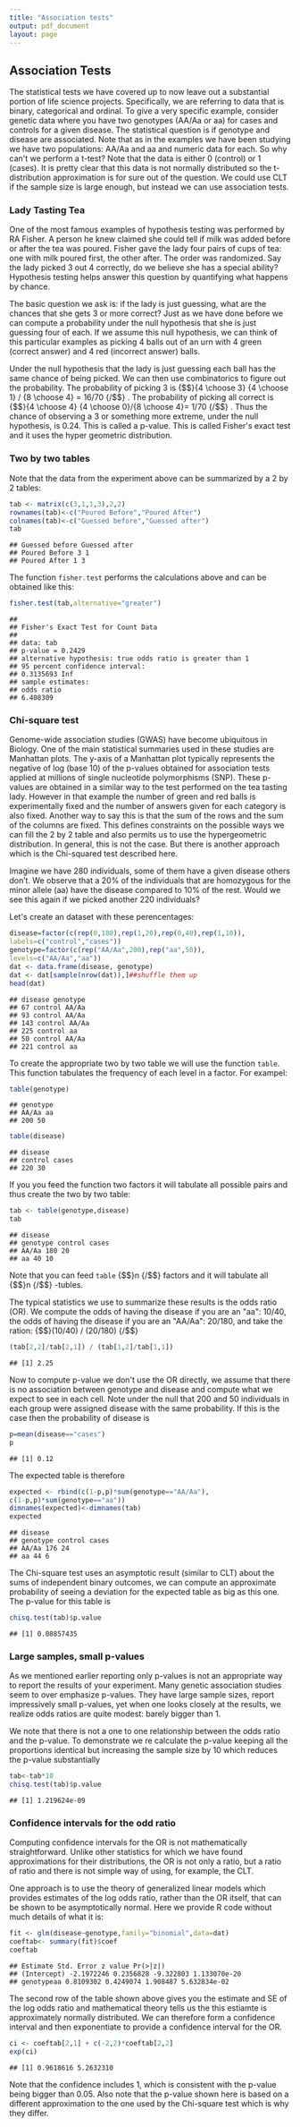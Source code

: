```yaml
--- 
title: "Association tests" 
output: pdf_document 
layout: page 
--- 
```






## Association Tests 

The statistical tests we have covered up to now leave out a substantial portion of life science projects. Specifically, we are referring to data that is binary, categorical and ordinal. To give a very specific example, consider genetic data where you have two genotypes (AA/Aa or aa) for cases and controls for a given disease. The statistical question is if genotype and disease are associated. Note that as in the examples we have been studying we have two populations: AA/Aa and aa and numeric data for each. So why can't we perform a t-test? Note that the data is either 0 (control) or 1 (cases). It is pretty clear that this data is not normally distributed so the t-distribution approximation is for sure out of the question. We could use CLT if the sample size is large enough, but instead we can use association tests. 

### Lady Tasting Tea 

One of the most famous examples of hypothesis testing was performed by RA Fisher. A person he knew claimed she could tell if milk was added before or after the tea was poured. Fisher gave the lady four pairs of cups of tea: one with milk poured first, the other after. The order was randomized. Say the lady picked 3 out 4 correctly, do we believe she has a special ability? Hypothesis testing helps answer this question by quantifying what happens by chance. 

The basic question we ask is: if the lady is just guessing, what are the chances that she gets 3 or more correct? Just as we have done before we can compute a probability under the null hypothesis that she is just guessing four of each. If we assume this null hypothesis, we can think of this particular examples as picking 4 balls out of an urn with 4 green (correct answer) and 4 red (incorrect answer) balls. 

Under the null hypothesis that the lady is just guessing each ball has the same chance of being picked. We can then use combinatorics to figure out the probability. The probability of picking 3 is {$$}{4 \choose 3} {4 \choose 1} / {8 \choose 4} = 16/70 {/$$} . The probability of picking all correct is {$$}{4 \choose 4} {4 \choose 0}/{8 \choose 4}= 1/70 {/$$} . Thus the chance of observing a 3 or something more extreme, under the null hypothesis, is 0.24. This is called a p-value. This is called Fisher's exact test and it uses the hyper geometric distribution. 

### Two by two tables 

Note that the data from the experiment above can be summarized by a 2 by 2 tables: 


```r 
tab <- matrix(c(3,1,1,3),2,2) 
rownames(tab)<-c("Poured Before","Poured After") 
colnames(tab)<-c("Guessed before","Guessed after") 
tab 
``` 

``` 
## Guessed before Guessed after 
## Poured Before 3 1 
## Poured After 1 3 
``` 

The function `fisher.test` performs the calculations above and can be obtained like this: 


```r 
fisher.test(tab,alternative="greater") 
``` 

``` 
## 
## Fisher's Exact Test for Count Data 
## 
## data: tab 
## p-value = 0.2429 
## alternative hypothesis: true odds ratio is greater than 1 
## 95 percent confidence interval: 
## 0.3135693 Inf 
## sample estimates: 
## odds ratio 
## 6.408309 
``` 

### Chi-square test 

Genome-wide association studies (GWAS) have become ubiquitous in Biology. One of the main statistical summaries used in these studies are Manhattan plots. The y-axis of a Manhattan plot typically represents the negative of log (base 10) of the p-values obtained for association tests applied at millions of single nucleotide polymorphisms (SNP). These p-values are obtained in a similar way to the test performed on the tea tasting lady. However in that example the number of green and red balls is experimentally fixed and the number of answers given for each category is also fixed. Another way to say this is that the sum of the rows and the sum of the columns are fixed. This defines constraints on the possible ways we can fill the 2 by 2 table and also permits us to use the hypergeometric distribution. In general, this is not the case. But there is another approach which is the Chi-squared test described here. 

Imagine we have 280 individuals, some of them have a given disease others don’t. We observe that a 20% of the individuals that are homozygous for the minor allele (aa) have the disease compared to 10% of the rest. Would we see this again if we picked another 220 individuals? 

Let's create an dataset with these perencentages: 


```r 
disease=factor(c(rep(0,180),rep(1,20),rep(0,40),rep(1,10)), 
labels=c("control","cases")) 
genotype=factor(c(rep("AA/Aa",200),rep("aa",50)), 
levels=c("AA/Aa","aa")) 
dat <- data.frame(disease, genotype) 
dat <- dat[sample(nrow(dat)),]##shuffle them up 
head(dat) 
``` 

``` 
## disease genotype 
## 67 control AA/Aa 
## 93 control AA/Aa 
## 143 control AA/Aa 
## 225 control aa 
## 50 control AA/Aa 
## 221 control aa 
``` 

To create the appropriate two by two table we will use the function `table`. This function tabulates the frequency of each level in a factor. For exampel: 


```r 
table(genotype) 
``` 

``` 
## genotype 
## AA/Aa aa 
## 200 50 
``` 

```r 
table(disease) 
``` 

``` 
## disease 
## control cases 
## 220 30 
``` 

If you you feed the function two factors it will tabulate all possible pairs and thus create the two by two table: 


```r 
tab <- table(genotype,disease) 
tab 
``` 

``` 
## disease 
## genotype control cases 
## AA/Aa 180 20 
## aa 40 10 
``` 

Note that you can feed `table` {$$}n {/$$} factors and it will tabulate all {$$}n {/$$} -tubles. 

The typical statistics we use to summarize these results is the odds ratio (OR). We compute the odds of having the disease if you are an "aa": 10/40, the odds of having the disease if you are an "AA/Aa": 20/180, and take the ration: {$$}(10/40) / (20/180) {/$$} 


```r 
(tab[2,2]/tab[2,1]) / (tab[1,2]/tab[1,1]) 
``` 

``` 
## [1] 2.25 
``` 

Now to compute p-value we don't use the OR directly, we assume that there is no association between genotype and disease and compute what we expect to see in each cell. Note under the null that 200 and 50 individuals in each group were assigned disease with the same probability. If this is the case then the probability of disease is 


```r 
p=mean(disease=="cases") 
p 
``` 

``` 
## [1] 0.12 
``` 

The expected table is therefore 


```r 
expected <- rbind(c(1-p,p)*sum(genotype=="AA/Aa"), 
c(1-p,p)*sum(genotype=="aa")) 
dimnames(expected)<-dimnames(tab) 
expected 
``` 

``` 
## disease 
## genotype control cases 
## AA/Aa 176 24 
## aa 44 6 
``` 

The Chi-square test uses an asymptotic result (similar to CLT) about the sums of independent binary outcomes, we can compute an approximate probability of seeing a deviation for the expected table as big as this one. The p-value for this table is 


```r 
chisq.test(tab)$p.value 
``` 

``` 
## [1] 0.08857435 
``` 

### Large samples, small p-values 

As we mentioned earlier reporting only p-values is not an appropriate way to report the results of your experiment. Many genetic association studies seem to over emphasize p-values. They have large sample sizes, report impressively small p-values, yet when one looks closely at the results, we realize odds ratios are quite modest: barely bigger than 1. 

We note that there is not a one to one relationship between the odds ratio and the p-value. To demonstrate we re calculate the p-value keeping all the proportions identical but increasing the sample size by 10 which reduces the p-value substantially 


```r 
tab<-tab*10 
chisq.test(tab)$p.value 
``` 

``` 
## [1] 1.219624e-09 
``` 

### Confidence intervals for the odd ratio 

Computing confidence intervals for the OR is not mathematically straightforward. Unlike other statistics for which we have found approximations for their distributions, the OR is not only a ratio, but a ratio of ratio and there is not simple way of using, for example, the CLT. 

One approach is to use the theory of generalized linear models which provides estimates of the log odds ratio, rather than the OR itself, that can be shown to be asymptotically normal. Here we provide R code without much details of what it is: 


```r 
fit <- glm(disease~genotype,family="binomial",data=dat) 
coeftab<- summary(fit)$coef 
coeftab 
``` 

``` 
## Estimate Std. Error z value Pr(>|z|) 
## (Intercept) -2.1972246 0.2356828 -9.322803 1.133070e-20 
## genotypeaa 0.8109302 0.4249074 1.908487 5.632834e-02 
``` 

The second row of the table shown above gives you the estimate and SE of the log odds ratio and mathematical theory tells us the this estiamte is approximately normally distributed. We can therefore form a confidence interval and then exponentiate to provide a confidence interval for the OR. 


```r 
ci <- coeftab[2,1] + c(-2,2)*coeftab[2,2] 
exp(ci) 
``` 

``` 
## [1] 0.9618616 5.2632310 
``` 

Note that the confidence includes 1, which is consistent with the p-value being bigger than 0.05. Also note that the p-value shown here is based on a different approximation to the one used by the Chi-square test which is why they differ. 

